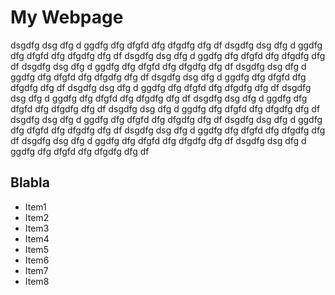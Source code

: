 # My Webpage

dsgdfg dsg dfg d ggdfg dfg dfgfd dfg dfgdfg dfg df
dsgdfg dsg dfg d ggdfg dfg dfgfd dfg dfgdfg dfg df
dsgdfg dsg dfg d ggdfg dfg dfgfd dfg dfgdfg dfg df
dsgdfg dsg dfg d ggdfg dfg dfgfd dfg dfgdfg dfg df
dsgdfg dsg dfg d ggdfg dfg dfgfd dfg dfgdfg dfg df
dsgdfg dsg dfg d ggdfg dfg dfgfd dfg dfgdfg dfg df
dsgdfg dsg dfg d ggdfg dfg dfgfd dfg dfgdfg dfg df
dsgdfg dsg dfg d ggdfg dfg dfgfd dfg dfgdfg dfg df
dsgdfg dsg dfg d ggdfg dfg dfgfd dfg dfgdfg dfg df
dsgdfg dsg dfg d ggdfg dfg dfgfd dfg dfgdfg dfg df
dsgdfg dsg dfg d ggdfg dfg dfgfd dfg dfgdfg dfg df
dsgdfg dsg dfg d ggdfg dfg dfgfd dfg dfgdfg dfg df
dsgdfg dsg dfg d ggdfg dfg dfgfd dfg dfgdfg dfg df
dsgdfg dsg dfg d ggdfg dfg dfgfd dfg dfgdfg dfg df
dsgdfg dsg dfg d ggdfg dfg dfgfd dfg dfgdfg dfg df

## Blabla
* Item1
* Item2
* Item3
* Item4
* Item5
* Item6
* Item7
* Item8